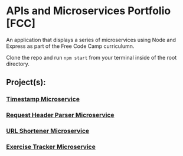 # APIs and Microservices Portfolio [FCC]

An application that displays a series of microservices using Node and Express as part of the Free Code Camp curriculumn.<br>

Clone the repo and run `npm start` from your terminal inside of the root directory.<br>

## Project(s):

### [Timestamp Microservice](https://www.freecodecamp.org/learn/apis-and-microservices/apis-and-microservices-projects/timestamp-microservice)

### [Request Header Parser Microservice](https://www.freecodecamp.org/learn/back-end-development-and-apis/back-end-development-and-apis-projects/request-header-parser-microservice)

### [URL Shortener Microservice](https://www.freecodecamp.org/learn/back-end-development-and-apis/back-end-development-and-apis-projects/url-shortener-microservice)

### [Exercise Tracker Microservice](https://www.freecodecamp.org/learn/back-end-development-and-apis/back-end-development-and-apis-projects/exercise-tracker)
